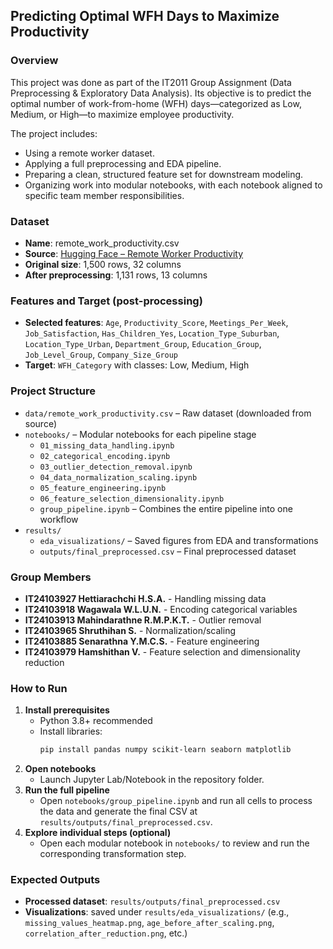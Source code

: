 ## Predicting Optimal WFH Days to Maximize Productivity

### Overview
This project was done as part of the IT2011 Group Assignment (Data Preprocessing & Exploratory Data Analysis). Its objective is to predict the optimal number of work-from-home (WFH) days—categorized as Low, Medium, or High—to maximize employee productivity.

The project includes:
- Using a remote worker dataset.
- Applying a full preprocessing and EDA pipeline.
- Preparing a clean, structured feature set for downstream modeling.
- Organizing work into modular notebooks, with each notebook aligned to specific team member responsibilities.

### Dataset
- **Name**: remote_work_productivity.csv  
- **Source**: [Hugging Face – Remote Worker Productivity](https://huggingface.co/datasets/nprak26/remote-worker-productivity/raw/main/remote_work_productivity.csv)  
- **Original size**: 1,500 rows, 32 columns  
- **After preprocessing**: 1,131 rows, 13 columns

### Features and Target (post-processing)
- **Selected features**: `Age`, `Productivity_Score`, `Meetings_Per_Week`, `Job_Satisfaction`, `Has_Children_Yes`, `Location_Type_Suburban`, `Location_Type_Urban`, `Department_Group`, `Education_Group`, `Job_Level_Group`, `Company_Size_Group`
- **Target**: `WFH_Category` with classes: Low, Medium, High

### Project Structure
- `data/remote_work_productivity.csv` – Raw dataset (downloaded from source)
- `notebooks/` – Modular notebooks for each pipeline stage
  - `01_missing_data_handling.ipynb`
  - `02_categorical_encoding.ipynb`
  - `03_outlier_detection_removal.ipynb`
  - `04_data_normalization_scaling.ipynb`
  - `05_feature_engineering.ipynb`
  - `06_feature_selection_dimensionality.ipynb`
  - `group_pipeline.ipynb` – Combines the entire pipeline into one workflow
- `results/`
  - `eda_visualizations/` – Saved figures from EDA and transformations
  - `outputs/final_preprocessed.csv` – Final preprocessed dataset

### Group Members
- **IT24103927 Hettiarachchi H.S.A.** -  Handling missing data
- **IT24103918 Wagawala W.L.U.N.** -  Encoding categorical variables
- **IT24103913 Mahindarathne R.M.P.K.T.** -  Outlier removal
- **IT24103965 Shruthihan S.** -  Normalization/scaling
- **IT24103885 Senarathna Y.M.C.S.** -  Feature engineering
- **IT24103979 Hamshithan V.** -  Feature selection and dimensionality reduction

### How to Run
1. **Install prerequisites**
   - Python 3.8+ recommended
   - Install libraries:
     ```bash
     pip install pandas numpy scikit-learn seaborn matplotlib
     ```
2. **Open notebooks**
   - Launch Jupyter Lab/Notebook in the repository folder.
3. **Run the full pipeline**
   - Open `notebooks/group_pipeline.ipynb` and run all cells to process the data and generate the final CSV at `results/outputs/final_preprocessed.csv`.
4. **Explore individual steps (optional)**
   - Open each modular notebook in `notebooks/` to review and run the corresponding transformation step.

### Expected Outputs
- **Processed dataset**: `results/outputs/final_preprocessed.csv`
- **Visualizations**: saved under `results/eda_visualizations/` (e.g., `missing_values_heatmap.png`, `age_before_after_scaling.png`, `correlation_after_reduction.png`, etc.)

